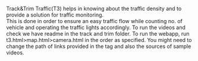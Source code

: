 Track&Trim Traffic(T3) helps in knowing about the traffic density and to provide a solution for traffic monitoring.<br> This is done in order to ensure an easy traffic flow while counting no. of vehicle and operating the traffic lights accordingly. To run the videos and check we have readme in the track and trim folder. To run the webapp, run t3.html>map.html>camera.html in the order as specified. You might need to change the path of links provided in the tag and also the sources of sample videos. 
